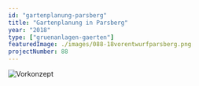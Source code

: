 ```yaml
---
id: "gartenplanung-parsberg"
title: "Gartenplanung in Parsberg"
year: "2018"
type: ["gruenanlagen-gaerten"]
featuredImage: ./images/088-18vorentwurfparsberg.png
projectNumber: 88
---
```


![Vorkonzept](images/088-18vorentwurfparsberg.png)